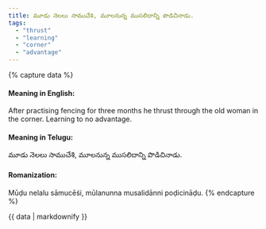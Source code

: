 ```yaml
---
title: మూడు నెలలు సాముచేశి, మూలనున్న ముసలిదాన్ని పొడిచినాడు.
tags:
  - "thrust"
  - "learning"
  - "corner"
  - "advantage"
---
```


{% capture data %}
#### Meaning in English:
After practising fencing for three months he thrust through the old woman in the corner.
Learning to no advantage.

#### Meaning in Telugu:
మూడు నెలలు సాముచేశి, మూలనున్న ముసలిదాన్ని పొడిచినాడు.

#### Romanization:
Mūḍu nelalu sāmucēśi, mūlanunna musalidānni poḍicināḍu.
{% endcapture %}

{{ data | markdownify }}

